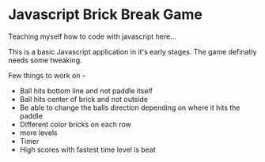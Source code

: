# Javascript Brick Break Game

Teaching myself how to code with javascript here...

This is a basic Javascript application in it's early stages. The game definatly needs some tweaking.

Few things to work on - 

* Ball hits bottom line and not paddle itself
* Ball hits center of brick and not outside
* Be able to change the balls direction depending on where it hits the paddle
* Different color bricks on each row
* more levels
* Timer
* High scores with fastest time level is beat
